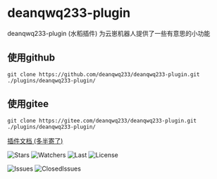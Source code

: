 # deanqwq233-plugin

deanqwq233-plugin (水稻插件) 为云崽机器人提供了一些有意思的小功能

## 使用github

```
git clone https://github.com/deanqwq233/deanqwq233-plugin.git ./plugins/deanqwq233-plugin/
```

## 使用gitee

```
git clone https://gitee.com/deanqwq233/deanqwq233-plugin.git ./plugins/deanqwq233-plugin/
```

[插件文档 (多半寄了) ](https://wlbncz.asia/)

![Stars](https://img.shields.io/github/stars/deanqwq233/deanqwq233-plugin.svg)
![Watchers](https://img.shields.io/github/watchers/deanqwq233/deanqwq233-plugin.svg)
![Last](https://img.shields.io/github/last-commit/deanqwq233/deanqwq233-plugin.svg)
![License](https://img.shields.io/github/license/deanqwq233/deanqwq233-plugin.svg)

![Issues](https://img.shields.io/github/issues/deanqwq233/deanqwq233-plugin.svg)
![ClosedIssues](https://img.shields.io/github/issues-closed/deanqwq233/deanqwq233-plugin.svg)

